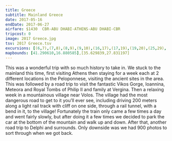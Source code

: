```yaml
---
title: Greece
subtitle: Mainland Greece
date: 2017-05-16
endDate: 2017-06-27
airfare: $1430  CBR-ABU DHABI-ATHENS-ABU DHABI-CBR  
tripcost: 0
image: 2017 Greece.jpg
tsv: 2017 Greece.tsv
excursions: [(6,7),(7,8),(8,9),(9,10),(16,17),(17,19),(19,20),(25,29),(33,34),(34,36)]
mapbounds: [41.290610,16.880585],[35.629839,27.831197]
---
```

This was a wonderful trip with so much history to take in. We stuck to the mainland this time, first visiting Athens then staying for a week each at 2 different locations in the Peloponnese, visiting the ancient sites in the area. This was followed by a road trip to visit the fantastic Vikos Gorge, Ioannina, Meteora and Royal Tombs of Philip II and family at Vergina. Then a relaxing week in a mountainous village near Volos. The village had the most dangerous road to get to it you’ll ever see, including driving 200 meters along a light rail track with cliff on one side, through a rail tunnel, with a bend in it, to the village! Fortunately the train only came a few times a day and went fairly slowly, but after doing it a few times we decided to park the car at the bottom of the mountain and walk up and down. After that, another road trip to Delphi and surrounds. Only downside was we had 900 photos to sort through when we got back.
